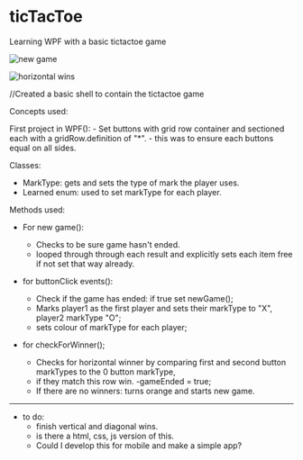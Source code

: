 # ticTacToe

Learning WPF with a basic tictactoe game

![new game](https://user-images.githubusercontent.com/72698786/153617435-eae7c491-382a-4d94-aad7-15a57a0caec3.JPG)

![horizontal wins](https://user-images.githubusercontent.com/72698786/153617452-27b40bdb-3bf5-48e0-b91b-5030fd446c11.JPG)


//Created a basic shell to contain the tictactoe game

Concepts used:

First project in WPF():
    - Set buttons with grid row container and sectioned each with a gridRow.definition of "*".
    - this was to ensure each buttons equal on all sides.

Classes: 
  - MarkType: gets and sets the type of mark the player uses.
  - Learned enum: used to set markType for each player.
 
 Methods used:
 
  - For new game():
    - Checks to be sure game hasn't ended.
    - looped through through each result and explicitly sets each item free if not set that way already.
     
  - for buttonClick events():
    - Check if the game has ended: if true set newGame();
    - Marks player1 as the first player and sets their markType to "X", player2 markType "O";
    - sets colour of markType for each player;

  - for checkForWinner();
    - Checks for horizontal winner by comparing first and second button markTypes to the 0 button markType,
    - if they match this row win.
      -gameEnded = true;
    - If there are no winners: turns orange and starts new game.


-------------------------------------------------------------------
 - to do:
    - finish vertical and diagonal wins.
    -  is there a html, css, js version of this.
    -  Could I develop this for mobile and make a simple app?


